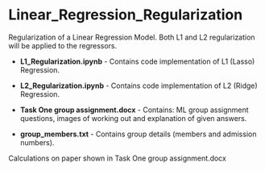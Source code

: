# Linear_Regression_Regularization
Regularization of a Linear Regression Model. Both L1 and L2 regularization will be applied to the regressors.

- **L1_Regularization.ipynb** - Contains code implementation of L1 (Lasso) Regression.

- **L2_Regularization.ipynb** - Contains code implementation of L2 (Ridge) Regression.

- **Task One group assignment.docx** - Contains: ML group assignment questions, images of working out and explanation of given answers.

- **group_members.txt** - Contains group details (members and admission numbers).

Calculations on paper shown in Task One group assignment.docx